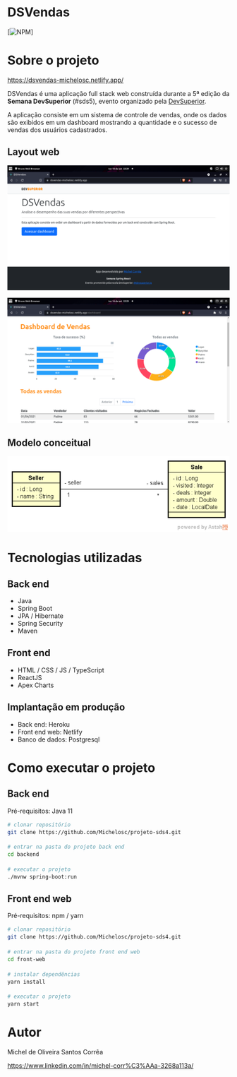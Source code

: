 # DSVendas 
[![NPM](https://img.shields.io/npm/l/react)]

# Sobre o projeto

https://dsvendas-michelosc.netlify.app/

DSVendas é uma aplicação full stack web construída durante a 5ª edição da **Semana DevSuperior** (#sds5), evento organizado pela [DevSuperior](https://devsuperior.com "Site da DevSuperior").

A aplicação consiste em um sistema de controle de vendas, onde os dados são exibidos em um dashboard mostrando a quantidade e o sucesso de vendas dos usuários cadastrados.

## Layout web
![Web 1](https://github.com/Michelosc/projeto-sds4/blob/main/assets/Screenshot%20from%202021-09-14%2022-29-53.png)

![Web 2](https://github.com/Michelosc/projeto-sds4/blob/main/assets/Screenshot%20from%202021-09-14%2022-29-57.png)

## Modelo conceitual
![Modelo Conceitual](https://raw.githubusercontent.com/devsuperior/bds-assets/main/sds/sds3-mc.png)

# Tecnologias utilizadas
## Back end
- Java
- Spring Boot
- JPA / Hibernate
- Spring Security
- Maven
## Front end
- HTML / CSS / JS / TypeScript
- ReactJS
- Apex Charts
## Implantação em produção
- Back end: Heroku
- Front end web: Netlify
- Banco de dados: Postgresql

# Como executar o projeto

## Back end
Pré-requisitos: Java 11

```bash
# clonar repositório
git clone https://github.com/Michelosc/projeto-sds4.git

# entrar na pasta do projeto back end
cd backend

# executar o projeto
./mvnw spring-boot:run
```

## Front end web
Pré-requisitos: npm / yarn

```bash
# clonar repositório
git clone https://github.com/Michelosc/projeto-sds4.git

# entrar na pasta do projeto front end web
cd front-web

# instalar dependências
yarn install

# executar o projeto
yarn start
```

# Autor
Michel de Oliveira Santos Corrêa

https://www.linkedin.com/in/michel-corr%C3%AAa-3268a113a/
